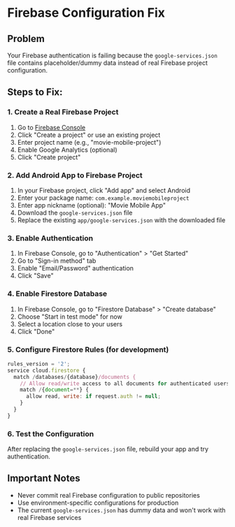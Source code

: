 # Firebase Configuration Fix

## Problem
Your Firebase authentication is failing because the `google-services.json` file contains placeholder/dummy data instead of real Firebase project configuration.

## Steps to Fix:

### 1. Create a Real Firebase Project
1. Go to [Firebase Console](https://console.firebase.google.com/)
2. Click "Create a project" or use an existing project
3. Enter project name (e.g., "movie-mobile-project")
4. Enable Google Analytics (optional)
5. Click "Create project"

### 2. Add Android App to Firebase Project
1. In your Firebase project, click "Add app" and select Android
2. Enter your package name: `com.example.moviemobileproject`
3. Enter app nickname (optional): "Movie Mobile App"
4. Download the `google-services.json` file
5. Replace the existing `app/google-services.json` with the downloaded file

### 3. Enable Authentication
1. In Firebase Console, go to "Authentication" > "Get Started"
2. Go to "Sign-in method" tab
3. Enable "Email/Password" authentication
4. Click "Save"

### 4. Enable Firestore Database
1. In Firebase Console, go to "Firestore Database" > "Create database"
2. Choose "Start in test mode" for now
3. Select a location close to your users
4. Click "Done"

### 5. Configure Firestore Rules (for development)
```javascript
rules_version = '2';
service cloud.firestore {
  match /databases/{database}/documents {
    // Allow read/write access to all documents for authenticated users
    match /{document=**} {
      allow read, write: if request.auth != null;
    }
  }
}
```

### 6. Test the Configuration
After replacing the `google-services.json` file, rebuild your app and try authentication.

## Important Notes
- Never commit real Firebase configuration to public repositories
- Use environment-specific configurations for production
- The current `google-services.json` has dummy data and won't work with real Firebase services
